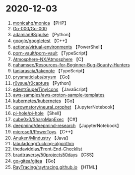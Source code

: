 # 2020-12-03

1. [monicahq/monica](https://github.com/monicahq/monica) 【PHP】
2. [Go-000/Go-000](https://github.com/Go-000/Go-000) 
3. [adamian98/pulse](https://github.com/adamian98/pulse) 【Python】
4. [google/googletest](https://github.com/google/googletest) 【C++】
5. [actions/virtual-environments](https://github.com/actions/virtual-environments) 【PowerShell】
6. [porn-vault/porn-vault](https://github.com/porn-vault/porn-vault) 【TypeScript】
7. [Atmosphere-NX/Atmosphere](https://github.com/Atmosphere-NX/Atmosphere) 【C】
8. [nahamsec/Resources-for-Beginner-Bug-Bounty-Hunters](https://github.com/nahamsec/Resources-for-Beginner-Bug-Bounty-Hunters) 
9. [taniarascia/takenote](https://github.com/taniarascia/takenote) 【TypeScript】
10. [prysmaticlabs/prysm](https://github.com/prysmaticlabs/prysm) 【Go】
11. [r0ysue/r0capture](https://github.com/r0ysue/r0capture) 【Python】
12. [edent/SuperTinyIcons](https://github.com/edent/SuperTinyIcons) 【JavaScript】
13. [aws-samples/aws-proton-sample-templates](https://github.com/aws-samples/aws-proton-sample-templates) 
14. [kubernetes/kubernetes](https://github.com/kubernetes/kubernetes) 【Go】
15. [ourownstory/neural_prophet](https://github.com/ourownstory/neural_prophet) 【JupyterNotebook】
16. [pi-hole/pi-hole](https://github.com/pi-hole/pi-hole) 【Shell】
17. [cube0x0/SharpMapExec](https://github.com/cube0x0/SharpMapExec) 【C#】
18. [deepmind/deepmind-research](https://github.com/deepmind/deepmind-research) 【JupyterNotebook】
19. [microsoft/PowerToys](https://github.com/microsoft/PowerToys) 【C++】
20. [Anuken/Mindustry](https://github.com/Anuken/Mindustry) 【Java】
21. [labuladong/fucking-algorithm](https://github.com/labuladong/fucking-algorithm) 
22. [thedaviddias/Front-End-Checklist](https://github.com/thedaviddias/Front-End-Checklist) 
23. [bradtraversy/50projects50days](https://github.com/bradtraversy/50projects50days) 【CSS】
24. [go-gitea/gitea](https://github.com/go-gitea/gitea) 【Go】
25. [RayTracing/raytracing.github.io](https://github.com/RayTracing/raytracing.github.io) 【HTML】
